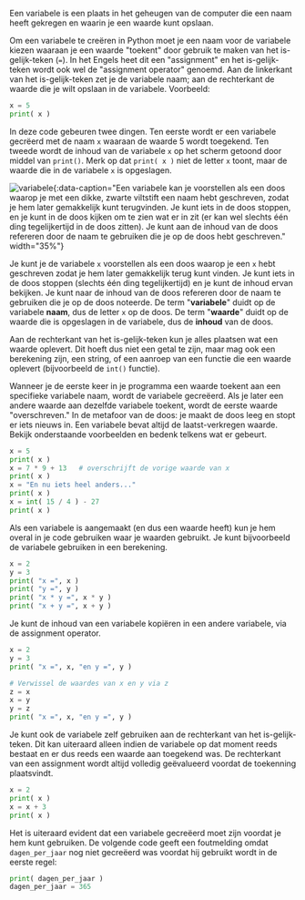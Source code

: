 Een variabele is een plaats in het geheugen van de computer die een naam
heeft gekregen en waarin je een waarde kunt opslaan.

Om een variabele te creëren in Python moet je een naam voor de variabele kiezen
waaraan je een waarde "toekent" door gebruik te maken van het
is-gelijk-teken (`=`). In het Engels heet dit een "assignment" en het is-gelijk-teken
wordt ook wel de "assignment operator" genoemd.
Aan de linkerkant van het is-gelijk-teken zet je de variabele naam;
aan de rechterkant de waarde die je wilt opslaan in de variabele.
Voorbeeld:

```python
x = 5
print( x )
```

In deze code gebeuren twee dingen. 
Ten eerste wordt er een variabele gecrëerd met de naam `x` 
waaraan de waarde 5 wordt toegekend.  Ten tweede wordt
de inhoud van de variabele `x` op het scherm getoond door middel van `print()`.
Merk op dat `print( x )` niet de letter `x` toont, maar de waarde die in
de variabele `x` is opgeslagen.

![variabele](media/Box.png "variabele"){:data-caption="Een variabele kan je voorstellen als een doos waarop je met een dikke, zwarte viltstift een naam hebt geschreven, zodat je hem later gemakkelijk kunt terugvinden. Je kunt iets in de doos stoppen, en je kunt in de doos kijken om te zien wat er in zit (er kan wel slechts één ding tegelijkertijd in de doos zitten). Je kunt aan de inhoud van de
doos refereren door de naam te gebruiken die je op de doos hebt geschreven." width="35%"}

Je kunt je de variabele `x` voorstellen als een doos waarop je een `x` hebt geschreven
zodat je hem later gemakkelijk terug kunt vinden. Je kunt iets in de doos stoppen
(slechts één ding tegelijkertijd) en je kunt de inhoud ervan bekijken.
Je kunt naar de inhoud van de doos refereren door de naam te gebruiken 
die je op de doos noteerde. De term "**variabele**" duidt op de variabele **naam**, dus de
letter `x` op de doos. De term "**waarde**" duidt op de waarde die is
opgeslagen in de variabele, dus de **inhoud** van de doos.

Aan de rechterkant van het is-gelijk-teken kun je alles plaatsen wat een
waarde oplevert. Dit hoeft dus niet een getal te zijn, maar mag ook een
berekening zijn, een string, of een aanroep van een functie die een
waarde oplevert (bijvoorbeeld de `int()` functie).

Wanneer je de eerste keer in je programma een waarde toekent aan een
specifieke variabele naam, wordt de variabele gecreëerd.
Als je later een andere waarde aan dezelfde variabele toekent, wordt de
eerste waarde "overschreven." In de metafoor van de doos: je maakt de
doos leeg en stopt er iets nieuws in. Een variabele bevat altijd de
laatst-verkregen waarde. 
Bekijk onderstaande voorbeelden en bedenk telkens wat er gebeurt.

```python
x = 5
print( x )
x = 7 * 9 + 13   # overschrijft de vorige waarde van x
print( x )
x = "En nu iets heel anders..."
print( x )
x = int( 15 / 4 ) - 27
print( x )
```

Als een variabele is aangemaakt (en dus een waarde heeft) kun je hem
overal in je code gebruiken waar je waarden gebruikt. Je kunt
bijvoorbeeld de variabele gebruiken in een berekening.

```python
x = 2
y = 3
print( "x =", x )
print( "y =", y )
print( "x * y =", x * y )
print( "x + y =", x + y )
```

Je kunt de inhoud van een variabele kopiëren in een andere variabele,
via de assignment operator.

```python
x = 2
y = 3
print( "x =", x, "en y =", y )

# Verwissel de waardes van x en y via z
z = x
x = y
y = z
print( "x =", x, "en y =", y )
```

Je kunt ook de variabele zelf gebruiken aan de rechterkant van het is-gelijk-teken.
Dit kan uiteraard alleen indien de variabele op dat moment reeds bestaat
en er dus reeds een waarde aan toegekend was. De rechterkant van een
assignment wordt altijd volledig geëvalueerd voordat de toekenning plaatsvindt.

```python
x = 2
print( x )
x = x + 3
print( x )
```

Het is uiteraard evident dat een variabele gecreëerd moet zijn voordat je hem kunt
gebruiken. De volgende code geeft een foutmelding omdat `dagen_per_jaar` nog
niet gecreëerd was voordat hij gebruikt wordt in de eerste regel:

```python
print( dagen_per_jaar )
dagen_per_jaar = 365
```